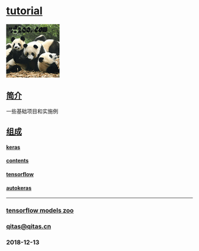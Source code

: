 ﻿# [tutorial](https://github.com/tfzoo/tutorial) 

[![sites](tfzoo/tfzoo.png)](http://www.tfzoo.com)


## [简介](https://github.com/tfzoo/tutorial/wiki) 

一些基础项目和实施例

## [组成](tfzoo/) 

####  [keras](keras/) 

####  [contents](contents/) 

####  [tensorflow](tensorflow/) 

####  [autokeras](https://github.com/jhfjhfj1/autokeras)



---


###  [tensorflow models zoo](http://www.tfzoo.com)
###  qitas@qitas.cn
###  2018-12-13



